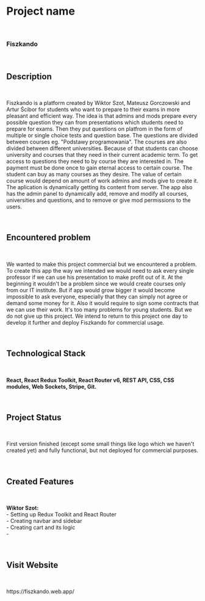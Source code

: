 <h1>Project name</h1> </br>
<h3>Fiszkando</h3></br>
<h2>Description</h2> </br>
<p>Fiszkando is a platform created by Wiktor Szot, Mateusz Gorczowski and Artur Ścibor for students who want to prepare to their exams in more pleasant and efficient way. The idea is that admins and mods prepare every possible question they can from presentations which students need to prepare for exams. Then they put questions on platfrom in the form of multiple or single choice tests and question base. The questions are divided between courses eg. "Podstawy programowania". The courses are also divided between different universities. Because of that students can choose university and courses that they need in their current academic term. To get access to questions they need to by course they are interested in. The payment must be done once to gain eternal access to certain course. The student can buy as many courses as they desire. The value of certain course would depend on amount of work admins and mods give to create it. The aplication is dynamically getting its content from server. The app also has the admin panel to dynamically add, remove and modify all courses, universities and questions, and to remove or give mod permissions to the users. </p> <br/>
<h2>Encountered problem</h2></br>
<p>We wanted to make this project commercial but we encountered a problem. To create this app the way we intended we would need to ask every single professor if we can use his presentation to make profit out of it. At the beginning it wouldn't be a problem since we would create courses only from our IT institute. But if app would grow bigger it would become impossible to ask everyone, especially that they can simply not agree or demand some money for it. Also it would require to sign some contracts that we can use their work. It's too many problems for young students. But we do not give up this project. We intend to return to this project one day to develop it further and deploy Fiszkando for commercial usage.</p> <br/>
<h2>Technological Stack</h2> </br>
<p><b>React, React Redux Toolkit, React Router v6, REST API, CSS, CSS modules, Web Sockets, Stripe, Git.</b></p> <br/>
<h2>Project Status</h2> </br>
<p>First version finished (except some small things like logo which we haven't created yet) and fully functional, but not deployed for commercial purposes.</p> <br/>
<h2>Created Features</h2> </br>
<p><b>Wiktor Szot: </b> <br/>
  - Setting up Redux Toolkit and React Router <br/>
  - Creating navbar and sidebar<br/>
  - Creating cart and its logic <br/>
  - 
</p> <br/>
<h2>Visit Website</h2> </br>
<p>https://fiszkando.web.app/</p><br/>

